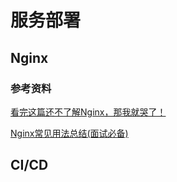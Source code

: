 # 服务部署

## Nginx

### 参考资料

[看完这篇还不了解Nginx，那我就哭了！](https://mp.weixin.qq.com/s/mc9vkWvv4LHUc2YZMOBIvQ)

[Nginx常见用法总结(面试必备)](https://mp.weixin.qq.com/s/jb8o8CWMRPMpPQIgOY8OgQ)

## CI/CD

